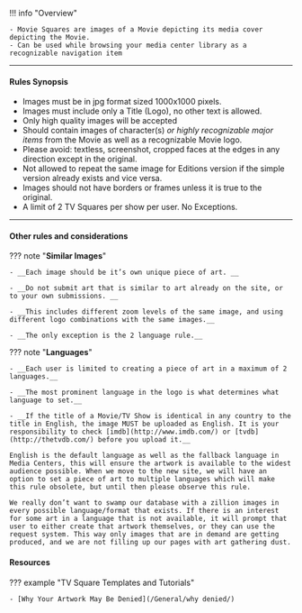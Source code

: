 !!! info "Overview"

    - Movie Squares are images of a Movie depicting its media cover depicting the Movie.
    - Can be used while browsing your media center library as a recognizable navigation item

---

#### **Rules Synopsis**

- Images must be in jpg format sized 1000x1000 pixels.
- Images must include only a Title (Logo), no other text is allowed.
- Only high quality images will be accepted
- Should contain images of character(s) <em>or highly recognizable major items</em> from the Movie as well as a recognizable Movie logo.
- Please avoid: textless, screenshot, cropped faces at the edges in any direction except in the original.
- Not allowed to repeat the same image for Editions version if the simple version already exists and vice versa.
- Images should not have borders or frames unless it is true to the original.
- A limit of 2 TV Squares per show per user. No Exceptions.

---

#### __Other rules and considerations__

??? note "**Similar Images**"  

    - __Each image should be it’s own unique piece of art. __

    - __Do not submit art that is similar to art already on the site, or to your own submissions. __

    - __This includes different zoom levels of the same image, and using different logo combinations with the same images.__

    - __The only exception is the 2 language rule.__
    


??? note "**Languages**"

    - __Each user is limited to creating a piece of art in a maximum of 2 languages.__

    - __The most prominent language in the logo is what determines what language to set.__

    - __If the title of a Movie/TV Show is identical in any country to the title in English, the image MUST be uploaded as English. It is your responsibility to check [imdb](http://www.imdb.com/) or [tvdb](http://thetvdb.com/) before you upload it.__

    English is the default language as well as the fallback language in Media Centers, this will ensure the artwork is available to the widest audience possible. When we move to the new site, we will have an option to set a piece of art to multiple languages which will make this rule obsolete, but until then please observe this rule.

    We really don’t want to swamp our database with a zillion images in every possible language/format that exists. If there is an interest for some art in a language that is not available, it will prompt that user to either create that artwork themselves, or they can use the request system. This way only images that are in demand are getting produced, and we are not filling up our pages with art gathering dust.  
    
    

#### __Resources__

??? example "TV Square Templates and Tutorials"

    - [Why Your Artwork May Be Denied](/General/why denied/)